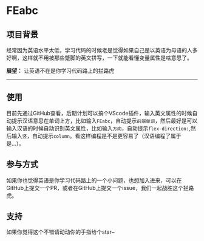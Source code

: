 # FEabc

## 项目背景

经常因为英语水平太低，学习代码的时候老是觉得如果自己是以英语为母语的人多好啊，这样就不用被那些蹩脚的英文拼写，一下就能看懂变量属性是啥意思了。

**展望：** 让英语不在是你学习代码路上的拦路虎

---

## 使用

目前先通过GitHub查看，后期计划可以搞个VScode插件，输入英文属性的时候自动提示汉语意思在单词上方，比如输入`FEabc`，自动提示`前端单词`，然后最好是可以输入汉语的时候自动识别英文属性，比如输入`方向`，自动提示`flex-direction:`,然后输入`竖`，自动提示`column`。看这样编程是不是更容易了（汉语编程了属于是...）。

## 参与方式

如果你也觉得英语是你学习代码路上的一个小问题，也想加入进来，可以在GitHub上提交一个PR，或者在GitHub上提交一个issue，我们一起战胜这个拦路虎。

## 支持

如果你觉得这个不错请动动你的手指给个star~